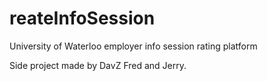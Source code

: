 # reateInfoSession
University of Waterloo employer info session rating platform

Side project made by DavZ Fred and Jerry.
